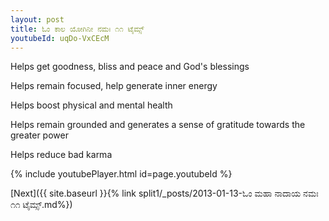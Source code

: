 ```yaml
---
layout: post
title: ಓಂ ಕಾಲ ಯೋಗಿನೀ ನಮಃ ೧೧ ಟೈಮ್ಸ್
youtubeId: uqDo-VxCEcM
---
```

 
 
Helps get goodness, bliss and peace and God's blessings
 
Helps remain focused, help generate inner energy 
 
Helps boost physical and mental health 
 
Helps remain grounded and generates a sense of gratitude towards the greater power 
 
Helps reduce bad karma
 
 
 
 


{% include youtubePlayer.html id=page.youtubeId %}
 
[Next]({{ site.baseurl }}{% link  split1/_posts/2013-01-13-ಓಂ ಮಹಾ ನಾದಾಯ ನಮಃ ೧೧ ಟೈಮ್ಸ್.md%})
 
